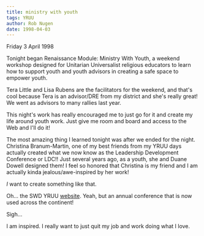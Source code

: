 ```yaml
---
title: ministry with youth
tags: YRUU
author: Rob Nugen
date: 1998-04-03
---
```


<title>Ministry With Youth</title>

<p class=date>Friday 3 April 1998</p>

<p>
Tonight began Renaissance Module: Ministry With Youth, a weekend workshop designed for Unitarian Universalist religious educators to learn how to support youth and youth advisors in creating a safe space to empower youth.
<p>
Tera Little and Lisa Rubens are the facilitators for the weekend, and that's cool because Tera is an advisor/DRE from my district and she's really great! We went as advisors to many rallies last year.
<p>
This night's work has really encouraged me to just go for it and create my life around youth work. Just give me room and board and access to the Web and I'll do it!
<p>
The most amazing thing I learned tonight was after we ended for the night. Christina Branum-Martin, one of my best friends from my YRUU days actually created what we now know as the Leadership Development Conference or LDC!!  Just several years ago, as a youth, she and Duane Dowell designed them! I feel so honored that Christina is my friend and I am actually kinda jealous/awe-inspired by her work!
<p>
<em>I</em> want to create something like that.
<p>
Oh... the SWD YRUU <a href=http://www.geocities.com/heartland/2735>website</a>.  Yeah, but an annual conference that is now used across the continent!
<p>
Sigh...
<p>
I am inspired. I really want to just quit my job and work doing what I love.
</p>
